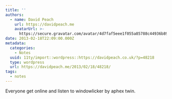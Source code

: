 ```yaml
---
title: ''
authors:
  - name: David Peach
    url: https://davidpeach.me
    avatarUrl: >-
      https://secure.gravatar.com/avatar/4d7faf5eee1f055a85788c44936b8995eaab6dfb004e7854ec747ccb272e91ee?s=96&d=mm&r=g
date: 2013-02-18T22:09:00.000Z
metadata:
  categories:
    - Notes
  uuid: 11ty/import::wordpress::https://davidpeach.co.uk/?p=48218
  type: wordpress
  url: https://davidpeach.me/2013/02/18/48218/
tags:
  - notes
---
```

Everyone get online and listen to windowlicker by aphex twin.